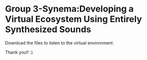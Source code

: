 # Group 3-Synema:Developing a Virtual Ecosystem Using Entirely Synthesized Sounds

Download the files to listen to the virtual environment.

Thank you!! :)
